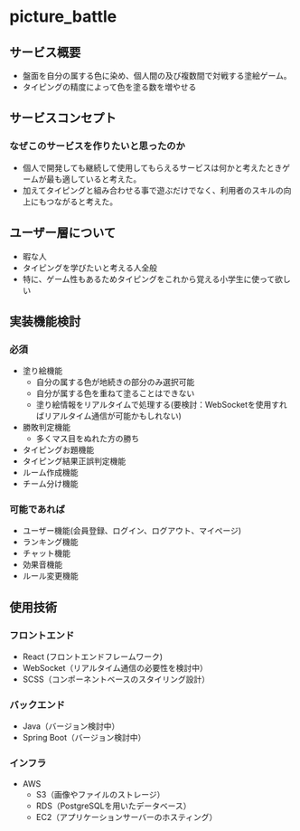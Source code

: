 # picture_battle

## サービス概要
- 盤面を自分の属する色に染め、個人間の及び複数間で対戦する塗絵ゲーム。
- タイピングの精度によって色を塗る数を増やせる

## サービスコンセプト
### なぜこのサービスを作りたいと思ったのか
- 個人で開発しても継続して使用してもらえるサービスは何かと考えたときゲームが最も適していると考えた。
- 加えてタイピングと組み合わせる事で遊ぶだけでなく、利用者のスキルの向上にもつながると考えた。

## ユーザー層について
- 暇な人
- タイピングを学びたいと考える人全般
- 特に、ゲーム性もあるためタイピングをこれから覚える小学生に使って欲しい

## 実装機能検討
### 必須
- 塗り絵機能
  - 自分の属する色が地続きの部分のみ選択可能
  - 自分が属する色を重ねて塗ることはできない
  - 塗り絵情報をリアルタイムで処理する(要検討：WebSocketを使用すればリアルタイム通信が可能かもしれない)
- 勝敗判定機能
  - 多くマス目をぬれた方の勝ち
- タイピングお題機能
- タイピング結果正誤判定機能
- ルーム作成機能
- チーム分け機能

### 可能であれば
- ユーザー機能(会員登録、ログイン、ログアウト、マイページ)
- ランキング機能
- チャット機能
- 効果音機能
- ルール変更機能

## 使用技術

### フロントエンド
- React (フロントエンドフレームワーク)
- WebSocket（リアルタイム通信の必要性を検討中）
- SCSS（コンポーネントベースのスタイリング設計）

### バックエンド
- Java（バージョン検討中）
- Spring Boot（バージョン検討中）

### インフラ
- AWS
  - S3（画像やファイルのストレージ）
  - RDS（PostgreSQLを用いたデータベース）
  - EC2（アプリケーションサーバーのホスティング）

  
